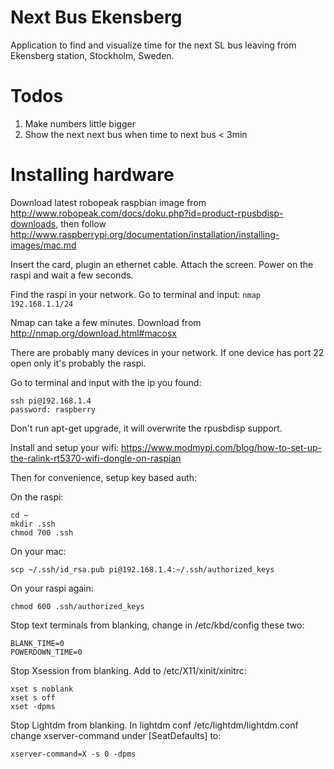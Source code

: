 # Next Bus Ekensberg
Application to find and visualize time for the next SL bus leaving from Ekensberg station, Stockholm, Sweden. 

# Todos
1. Make numbers little bigger
1. Show the next next bus when time to next bus < 3min

# Installing hardware
Download latest robopeak raspbian image from http://www.robopeak.com/docs/doku.php?id=product-rpusbdisp-downloads, then follow http://www.raspberrypi.org/documentation/installation/installing-images/mac.md

Insert the card, plugin an ethernet cable. Attach the screen. Power on the raspi and wait a few seconds.

Find the raspi in your network. Go to terminal and input:
`nmap 192.168.1.1/24`

Nmap can take a few minutes. Download from http://nmap.org/download.html#macosx

There are probably many devices in your network. If one device has port 22 open only it's probably the raspi.

Go to terminal and input with the ip you found:

```
ssh pi@192.168.1.4
password: raspberry
```

Don't run apt-get upgrade, it will overwrite the rpusbdisp support.

Install and setup your wifi: https://www.modmypi.com/blog/how-to-set-up-the-ralink-rt5370-wifi-dongle-on-raspian

Then for convenience, setup key based auth:

On the raspi:
```
cd ~
mkdir .ssh
chmod 700 .ssh
```

On your mac:
```
scp ~/.ssh/id_rsa.pub pi@192.168.1.4:~/.ssh/authorized_keys
```

On your raspi again:
```
chmod 600 .ssh/authorized_keys
```

Stop text terminals from blanking, change in /etc/kbd/config these two:
```
BLANK_TIME=0
POWERDOWN_TIME=0
```

Stop Xsession from blanking. Add to /etc/X11/xinit/xinitrc:
```
xset s noblank
xset s off
xset -dpms
```

Stop Lightdm from blanking. In lightdm conf /etc/lightdm/lightdm.conf change xserver-command under [SeatDefaults] to:
```
xserver-command=X -s 0 -dpms
```